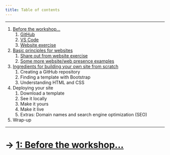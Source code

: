 ```yaml
---
title: Table of contents
---
```


---

1. [Before the workshop...](BEFORE.md)
    1. [GitHub](BEFORE.md/#create-a-github-account-and-download-github-desktop)
    2. [VS Code](BEFORE.md/#vs-code)
    3. [Website exercise](BEFORE.md/#website-exercise)
2. [Basic principles for websites](PRINCIPLES.md)
    1. [Share out from website exercise](PRINCIPLES.md/#share-out-from-website-exercise)
    2. [Some more website/web presence examples](PRINCIPLES.md/#some-more-websiteweb-presence-examples)
3. [Ingredients for building your own site from scratch](INGREDIENTS.md)
    1. Creating a GitHub repository
    2. Finding a template with Bootstrap
    3. Understanding HTML and CSS
4. Deploying your site
    1. Download a template
    2. See it locally
    3. Make it yours
    4. Make it live
    5. Extras: Domain names and search engine optimization (SEO)
5. Wrap-up

---

# &rarr; [1: Before the workshop...](BEFORE.md)